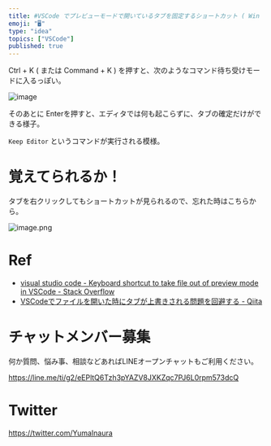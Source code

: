 ```yaml
---
title: #VSCode でプレビューモードで開いているタブを固定するショートカット ( Win : Ctrl + K -> Enter )  ( M
emoji: "🖥"
type: "idea"
topics: ["VSCode"]
published: true
---
```


Ctrl + K ( または Command + K ) を押すと、次のようなコマンド待ち受けモードに入るっぽい。

![image](https://user-images.githubusercontent.com/13635059/59153134-b0a2ec80-8a8d-11e9-8dad-df39fabbd1a1.png)

そのあとに Enterを押すと、エディタでは何も起こらずに、タブの確定だけができる様子。

`Keep Editor` というコマンドが実行される模様。

# 覚えてられるか！

タブを右クリックしてもショートカットが見られるので、忘れた時はこちらから。

![image.png](https://qiita-image-store.s3.ap-northeast-1.amazonaws.com/0/89618/e880ac8b-f11a-b22b-9349-949b2bbb8d63.png)


# Ref

- [visual studio code - Keyboard shortcut to take file out of preview mode in VSCode - Stack Overflow](https://stackoverflow.com/questions/45945820/keyboard-shortcut-to-take-file-out-of-preview-mode-in-vscode)
- [VSCodeでファイルを開いた時にタブが上書きされる問題を回避する - Qiita](https://qiita.com/kgoto/items/265e3eb8a82778e33cfe)








<!-- Update From Qiita API -->

# チャットメンバー募集


何か質問、悩み事、相談などあればLINEオープンチャットもご利用ください。

https://line.me/ti/g2/eEPltQ6Tzh3pYAZV8JXKZqc7PJ6L0rpm573dcQ





# Twitter


https://twitter.com/YumaInaura


<!-- Update From Qiita API -->



